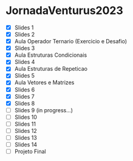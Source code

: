 # JornadaVenturus2023

- [X] Slides 1
- [X] Slides 2
- [X] Aula Operador Ternario (Exercicio e Desafio)
- [X] Slides 3
- [X] Aula Estruturas Condicionais
- [X] Slides 4
- [X] Aula Estruturas de Repeticao
- [X] Slides 5
- [X] Aula Vetores e Matrizes
- [X] Slides 6
- [X] Slides 7
- [X] Slides 8
- [ ] Slides 9 (in progress...)
- [ ] Slides 10
- [ ] Slides 11
- [ ] Slides 12
- [ ] Slides 13
- [ ] Slides 14
- [ ] Projeto Final
